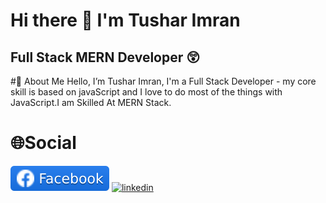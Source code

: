 # Hi there 👋 I'm Tushar Imran

## Full Stack MERN Developer 😲

#📣 About Me
Hello, I’m Tushar Imran, I'm a Full Stack Developer - my core skill is based on javaScript
and I love to do most of the things with JavaScript.I am Skilled At MERN Stack.

# 🌐Social
[![facebook](/assets/facebook.svg)](https://www.facebook.com/profile.php?id=100009068730323)
[![linkedin](/assets/linkedin.svg)](https://www.linkedin.com/in/tushar454/)
